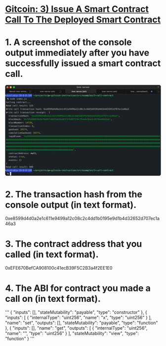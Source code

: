 # [Gitcoin: 3) Issue A Smart Contract Call To The Deployed Smart Contract](https://gitcoin.co/issue/nervosnetwork/grants/4/100026210)

# 1. A screenshot of the console output immediately after you have successfully issued a smart contract call.
![smart_contract_call img](https://github.com/walkertraylor/gitcoin_nervos/blob/main/task3/call.png?raw=true)

# 2. The transaction hash from the console output (in text format). 
0xe8599d4d0a2e1c611e9499a12c08c2c4dd1b0195e9d1b4d32652d707ec1a46a3

# 3. The contract address that you called (in text format).
0xEFE670BefCA908100c41ecB39F5C2B3a4f2EE1E0

# 4. The ABI for contract you made a call on (in text format).
'''
{
      "inputs": [],
      "stateMutability": "payable",
      "type": "constructor"
    },
    {
      "inputs": [
        {
          "internalType": "uint256",
          "name": "x",
          "type": "uint256"
        }
      ],
      "name": "set",
      "outputs": [],
      "stateMutability": "payable",
      "type": "function"
    },
    {
      "inputs": [],
      "name": "get",
      "outputs": [
        {
          "internalType": "uint256",
          "name": "",
          "type": "uint256"
        }
      ],
      "stateMutability": "view",
      "type": "function"
}
'''
